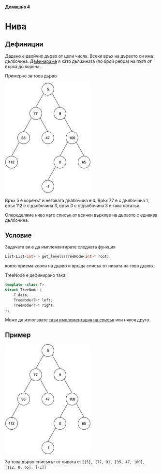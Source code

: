 #### Домашно 4
# Нива

## Дефиниции
Дадено е двойчно дърво от цели числа. Всеки връх на дървото си има дълбочина. [Дефинираме](https://en.wikipedia.org/wiki/Tree_(graph_theory)#Rooted_tree) я като дължината (по брой ребра) на пътя от върха до корена.

Примерно за това дърво

![дърво](levels.png)

Връх 5 е коренът и неговата дълбочина е 0.
Връх 77 е с дълбочина 1, връх 112 е с дълбочина 3, връх 0 е с дълбочина 3 и така нататък.

Опеределяме ниво като списък от всички върхове на дървото с еднаква дълбочина.

## Условие
Задачата ви е да имплементирате следната функция
```c++
List<List<int> > get_levels(TreeNode<int>* root);
```
която приема корен на дърво и връща списък от нивата на това дърво.

TreeNode е дефинирано така:
```c++
template <class T>
struct TreeNode {
    T data;
    TreeNode<T>* left;
    TreeNode<T>* right;
};
```

Може да използвате [тази имплементация на списък](../../11-lists/list-implementation/List.h) или някоя друга.

## Пример
![дърво](levels.png)

За това дърво списъкът от нивата е:
`[[5], [77, 9], [35, 47, 100], [112, 0, 65], [-1]]`
